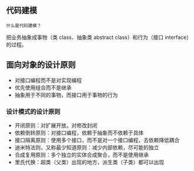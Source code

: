 ## 代码建模

```
什么是代码建模？
```

把业务抽象成事物（类 class、抽象类 abstract class）和行为（接口 interface）的过程。



## 面向对象的设计原则

- 对接口编程而不是对实现编程
- 优先使用组合而不是继承
- 抽象用于不同的事物，而接口用于事物的行为

### 设计模式的设计原则

- 开闭原则：对扩展开放。对修改封闭
- 依赖倒转原则：对接口编程，依赖于抽象而不依赖于具体
- 接口隔离原则：使用多个接口，而不是对一个接口编程，去依赖降低耦合
- 迪米特法则，又称最少知道原则：减少内部依赖，尽可能的独立
- 合成复用原则：多个独立的实体合成聚合，而不是使用继承
- 里氏代换：超类（父类）出现的地方，派生类（子类）都可以出现

